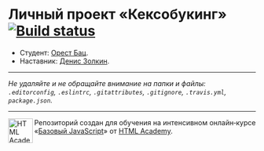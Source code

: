 # Личный проект «Кексобукинг» [![Build status][travis-image]][travis-url]

* Студент: [Орест Бац](https://up.htmlacademy.ru/javascript/10/user/366801).
* Наставник: [Денис Золкин](https://htmlacademy.ru/profile/id31853).

---

_Не удаляйте и не обращайте внимание на папки и файлы:_<br>
_`.editorconfig`, `.eslintrc`, `.gitattributes`, `.gitignore`, `.travis.yml`, `package.json`._

---

<a href="https://htmlacademy.ru/intensive/javascript"><img align="left" width="50" height="50" title="HTML Academy" src="https://up.htmlacademy.ru/static/img/intensive/javascript/logo-for-github.svg"></a>

Репозиторий создан для обучения на интенсивном онлайн‑курсе «[Базовый JavaScript](https://htmlacademy.ru/intensive/javascript)» от [HTML Academy](https://htmlacademy.ru).

[travis-image]: https://travis-ci.org/htmlacademy-javascript/366801-keksobooking.svg?branch=master
[travis-url]: https://travis-ci.org/htmlacademy-javascript/366801-keksobooking
